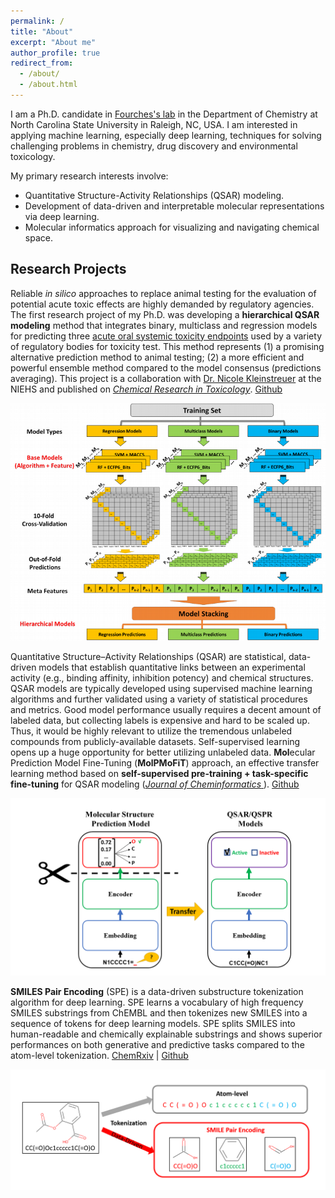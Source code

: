 ```yaml
---
permalink: /
title: "About"
excerpt: "About me"
author_profile: true
redirect_from: 
  - /about/
  - /about.html
---
```


I am a Ph.D. candidate in  [Fourches's lab](https://www.fourches-laboratory.com/) in the Department of Chemistry at North Carolina State University in Raleigh, NC, USA. I am interested in applying machine learning, especially deep learning, techniques for solving challenging problems in chemistry, drug discovery and environmental toxicology. 

My primary research interests involve:  
- Quantitative Structure-Activity Relationships (QSAR) modeling.
- Development of data-driven and interpretable molecular representations via deep learning.
- Molecular informatics approach for visualizing and navigating chemical space.

## Research Projects

Reliable *in silico* approaches to replace animal testing for the evaluation of potential acute toxic effects are highly demanded by regulatory agencies. The first research project of my Ph.D. was developing a **hierarchical QSAR modeling** method that integrates binary, multiclass and regression models for predicting three [acute oral systemic toxicity endpoints](https://ntp.niehs.nih.gov/whatwestudy/niceatm/test-method-evaluations/acute-systemic-tox/models/index.html?utm_source=direct&utm_medium=prod&utm_campaign=ntpgolinks&utm_term=tox-models) used by a variety of regulatory bodies for toxicity test. This method represents (1) a promising alternative prediction method to animal testing; (2) a more efficient and powerful ensemble method compared to the model consensus (predictions averaging). This project is a collaboration with [Dr. Nicole Kleinstreuer](https://www.niehs.nih.gov/research/atniehs/dntp/assoc/niceatm/staff/kleinstreuer/index.cfm) at the NIEHS and published on [_Chemical Research in Toxicology_](https://pubs.acs.org/doi/10.1021/acs.chemrestox.9b00259). [Github](https://github.com/XinhaoLi74/Hierarchical-QSAR-Modeling)

![HQSAR Modeling Workfolw](/images/HQSAR.png)

Quantitative Structure–Activity Relationships (QSAR) are statistical, data-driven models that establish quantitative links between an experimental activity (e.g., binding affinity, inhibition potency) and chemical structures. QSAR models are typically developed using supervised machine learning algorithms and further validated using a variety of statistical procedures and metrics. Good model performance usually requires a decent amount of labeled data, but collecting labels is expensive and hard to be scaled up. Thus, it would be highly relevant to utilize the tremendous unlabeled compounds from publicly-available datasets. Self-supervised learning opens up a huge opportunity for better utilizing unlabeled data. **Mol**ecular Prediction Model Fine-Tuning (**MolPMoFiT**) approach, an effective transfer learning method based on **self-supervised pre-training + task-specific fine-tuning** for QSAR modeling ([_Journal of Cheminformatics_ ](https://jcheminf.biomedcentral.com/articles/10.1186/s13321-020-00430-x)). [Github](https://github.com/XinhaoLi74/MolPMoFiT)

![MolPMolFiT Overview](/images/MolPMolFiT.PNG)


**SMILES Pair Encoding** (SPE) is a data-driven substructure tokenization algorithm for deep learning. SPE learns a vocabulary of high frequency SMILES substrings from ChEMBL and then tokenizes new SMILES into a sequence of tokens for deep learning models. SPE splits SMILES into human-readable and chemically explainable substrings and shows superior performances on both generative and predictive tasks compared to the atom-level tokenization. [ChemRxiv](https://doi.org/10.26434/chemrxiv.12339368.v1) | [Github](https://github.com/XinhaoLi74/SmilesPE)

![SPE Overview](/images/SPE.PNG)




